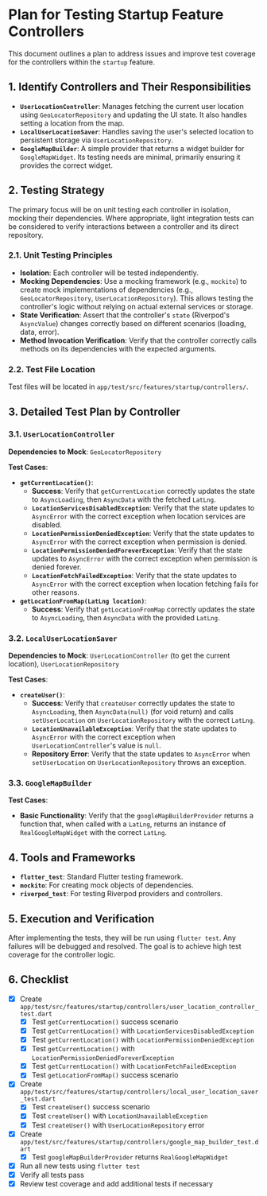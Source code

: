 # Plan for Testing Startup Feature Controllers

This document outlines a plan to address issues and improve test coverage for the controllers within the `startup` feature.

## 1. Identify Controllers and Their Responsibilities

*   **`UserLocationController`**: Manages fetching the current user location using `GeoLocatorRepository` and updating the UI state. It also handles setting a location from the map.
*   **`LocalUserLocationSaver`**: Handles saving the user's selected location to persistent storage via `UserLocationRepository`.
*   **`GoogleMapBuilder`**: A simple provider that returns a widget builder for `GoogleMapWidget`. Its testing needs are minimal, primarily ensuring it provides the correct widget.

## 2. Testing Strategy

The primary focus will be on unit testing each controller in isolation, mocking their dependencies. Where appropriate, light integration tests can be considered to verify interactions between a controller and its direct repository.

### 2.1. Unit Testing Principles

*   **Isolation**: Each controller will be tested independently.
*   **Mocking Dependencies**: Use a mocking framework (e.g., `mockito`) to create mock implementations of dependencies (e.g., `GeoLocatorRepository`, `UserLocationRepository`). This allows testing the controller's logic without relying on actual external services or storage.
*   **State Verification**: Assert that the controller's `state` (Riverpod's `AsyncValue`) changes correctly based on different scenarios (loading, data, error).
*   **Method Invocation Verification**: Verify that the controller correctly calls methods on its dependencies with the expected arguments.

### 2.2. Test File Location

Test files will be located in `app/test/src/features/startup/controllers/`.

## 3. Detailed Test Plan by Controller

### 3.1. `UserLocationController`

**Dependencies to Mock**: `GeoLocatorRepository`

**Test Cases**:

*   **`getCurrentLocation()`**:
    *   **Success**: Verify that `getCurrentLocation` correctly updates the state to `AsyncLoading`, then `AsyncData` with the fetched `LatLng`.
    *   **`LocationServicesDisabledException`**: Verify that the state updates to `AsyncError` with the correct exception when location services are disabled.
    *   **`LocationPermissionDeniedException`**: Verify that the state updates to `AsyncError` with the correct exception when permission is denied.
    *   **`LocationPermissionDeniedForeverException`**: Verify that the state updates to `AsyncError` with the correct exception when permission is denied forever.
    *   **`LocationFetchFailedException`**: Verify that the state updates to `AsyncError` with the correct exception when location fetching fails for other reasons.
*   **`getLocationFromMap(LatLng location)`**:
    *   **Success**: Verify that `getLocationFromMap` correctly updates the state to `AsyncLoading`, then `AsyncData` with the provided `LatLng`.

### 3.2. `LocalUserLocationSaver`

**Dependencies to Mock**: `UserLocationController` (to get the current location), `UserLocationRepository`

**Test Cases**:

*   **`createUser()`**:
    *   **Success**: Verify that `createUser` correctly updates the state to `AsyncLoading`, then `AsyncData(null)` (for void return) and calls `setUserLocation` on `UserLocationRepository` with the correct `LatLng`.
    *   **`LocationUnavailableException`**: Verify that the state updates to `AsyncError` with the correct exception when `UserLocationController`'s value is `null`.
    *   **Repository Error**: Verify that the state updates to `AsyncError` when `setUserLocation` on `UserLocationRepository` throws an exception.

### 3.3. `GoogleMapBuilder`

**Test Cases**:

*   **Basic Functionality**: Verify that the `googleMapBuilderProvider` returns a function that, when called with a `LatLng`, returns an instance of `RealGoogleMapWidget` with the correct `LatLng`.

## 4. Tools and Frameworks

*   **`flutter_test`**: Standard Flutter testing framework.
*   **`mockito`**: For creating mock objects of dependencies.
*   **`riverpod_test`**: For testing Riverpod providers and controllers.

## 5. Execution and Verification

After implementing the tests, they will be run using `flutter test`. Any failures will be debugged and resolved. The goal is to achieve high test coverage for the controller logic.

## 6. Checklist

- [x] Create `app/test/src/features/startup/controllers/user_location_controller_test.dart`
  - [x] Test `getCurrentLocation()` success scenario
  - [x] Test `getCurrentLocation()` with `LocationServicesDisabledException`
  - [x] Test `getCurrentLocation()` with `LocationPermissionDeniedException`
  - [x] Test `getCurrentLocation()` with `LocationPermissionDeniedForeverException`
  - [x] Test `getCurrentLocation()` with `LocationFetchFailedException`
  - [x] Test `getLocationFromMap()` success scenario
- [x] Create `app/test/src/features/startup/controllers/local_user_location_saver_test.dart`
  - [x] Test `createUser()` success scenario
  - [x] Test `createUser()` with `LocationUnavailableException`
  - [x] Test `createUser()` with `UserLocationRepository` error
- [x] Create `app/test/src/features/startup/controllers/google_map_builder_test.dart`
  - [x] Test `googleMapBuilderProvider` returns `RealGoogleMapWidget`
- [x] Run all new tests using `flutter test`
- [x] Verify all tests pass
- [x] Review test coverage and add additional tests if necessary